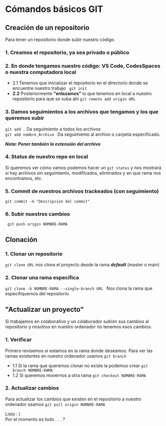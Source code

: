 # Cómandos básicos GIT
<!-- <h1 align="center"> Cómandos básicos GIT </h1> -->

## Creación de un repositorio
Para tener un repositorio donde subir nuestro código.

### 1. Creamos el repositorio, ya sea privado o público 
### 2. En donde tengamos nuestro código: VS Code, CodesSpaces o nuestra computadora local
* 2.1 Tenemos que inicializar el repositorio en el directorio donde se encuentre nuestro trabajo
``` git init```
* **2.2** Posteriormente **"enlazamos"** lo que tenemos en local a nuestro repositorio para que se suba ahí 
```git remote add origin URL```
### 3. Damos seguimientos a los archivos que tengamos y los que queremos subir
```git add .``` Da seguimiento a todos los archivos \
```git add nombre_Archivo ``` Da seguimiento al archivo o carpeta especificado. 

***Nota: Poner también la extensión del archivo***  

### 4. Status de nuestro repo en local
Si queremos ver cómo vamos podemos hacer un `git status` y nos mostrará si hay archivos sin seguimiento, modificados, eliminados y en que rama nos encontramos, etc.
### 5. **Commit** de nuestros archivos trackeados (con seguimiento)
```git commit -m "Descripcion del commit"```
### **6.** Subir nuestros cambios
``` git push origin NOMBRE-RAMA```


## Clonación

### 1. Clonar un repositorio
```git clone URL``` nos clona el proyecto desde la rama ***default*** (master o main)

### 2. Clonar una rama especifica
```git clone -b NOMBRE-RAMA --single-branch URL ``` Nos clona la rama que especifiquemos del repositorio

## "Actualizar un proyecto"
Si trabajamos en colaborativo y un colaborador subión sus cambios al repositorio y nosotros en nuestro ordenador no tenemos esos cambios.
### 1. Verificar
Primero revisemos si estamos en la rama donde deseamos. Para ver las ramas existentes en nuestro ordenador usamos ``git branch``
* 1.1 Si la rama que queremos clonar no existe la podemos crear ``git branch NOMBRE-RAMA``
* 1.2 Si queremos movernos a otra rama ``git checkout NOMBRE-RAMA``

### 2. Actualizar cambios
Para actualizar los cambios que existen en el repositorio a nuestro ordenador usamos ``git pull origin NOMBRE-RAMA``


Listo : ) \
Por el momento es todo . . . ?